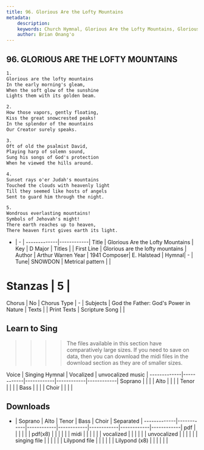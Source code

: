 ```yaml
---
title: 96. Glorious Are the Lofty Mountains
metadata:
    description: 
    keywords: Church Hymnal, Glorious Are the Lofty Mountains, Glorious are the lofty mountains, 
    author: Brian Onang'o
---
```



## 96. GLORIOUS ARE THE LOFTY MOUNTAINS

```txt
1.
Glorious are the lofty mountains 
In the early morning's gleam, 
When the soft glow of the sunshine 
Lights them with its golden beam. 

2.
How those vapors, gently floating, 
Kiss the great snowcrested peaks! 
In the splendor of the mountains 
Our Creator surely speaks. 

3.
Oft of old the psalmist David, 
Playing harp of solemn sound, 
Sung his songs of God's protection 
When he viewed the hills around. 

4.
Sunset rays o'er Judah's mountains 
Touched the clouds with heavenly light 
Till they seemed like hosts of angels 
Sent to guard him through the night. 

5.
Wondrous everlasting mountains! 
Symbols of Jehovah's might! 
There earth reaches up to heaven, 
There heaven first gives earth its light.

```

- |   -  |
-------------|------------|
Title | Glorious Are the Lofty Mountains |
Key | D Major |
Titles |  |
First Line | Glorious are the lofty mountains |
Author | Arthur Warren
Year | 1941
Composer| E. Halstead |
Hymnal|  - |
Tune| SNOWDON |
Metrical pattern | |
# Stanzas | 5 |
Chorus | No |
Chorus Type | - |
Subjects | God the Father: God's Power in Nature |
Texts |  |
Print Texts | 
Scripture Song |  |
  
## Learn to Sing

>>>> The files available in this section have comparatively large sizes. If you need to save on data, then you can download the midi files in the download section as they are of smaller sizes.

Voice |  Singing Hymnal | Vocalized | unvocalized music |
-------------|------------|------------|------------|------------|
Soprano | | | |
Alto | | | |
Tenor | | | |
Bass | | | |
Choir | | | |

## Downloads

- |  Soprano | Alto | Tenor | Bass | Choir | Separated |
-------------|------------|------------|------------|------------|------------|------------|
pdf | | | | | |
pdf(x8) | | | | | |
midi | | | | | |
vocalized | | | | | |
unvocalized | | | | | |
singing file | | | | | |
Lilypond file | | | | | |
Lilypond (x8) | | | | | |
  